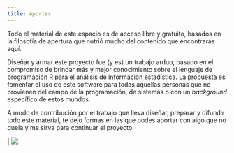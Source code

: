 ```yaml
---
title: Aportes
---
```


Todo el material de este espacio es de acceso libre y gratuito, basados en la filosofía de apertura que nutrió mucho del contenido que encontrarás aquí. 

Diseñar y armar este proyecto fue (y es) un trabajo arduo, basado en el compromiso de brindar más y mejor conocimiento sobre el lenguaje de programación R para el análisis de información estadística. La propuesta es fomentar el uso de este software para todas aquellas personas que no provienen del campo de la programación, de sistemas o con un _background_ específico de estos mundos.

A modo de contribución por el trabajo que lleva diseñar, preparar y difundir todo este material, te dejo formas en las que podes aportar con algo que no duela y me sirva para continuar el proyecto:

| ![](https://simpleicons.org/?q=paypal)

